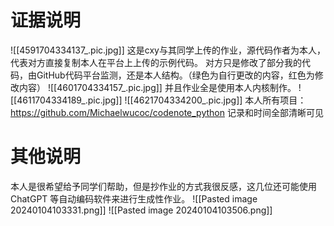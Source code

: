 # 证据说明
![[4591704334137_.pic.jpg]]
这是cxy与其同学上传的作业，源代码作者为本人，代表对方直接复制本人在平台上上传的示例代码。
对方只是修改了部分我的代码，由GitHub代码平台监测，还是本人结构。（绿色为自行更改的内容，红色为修改内容）
![[4601704334157_.pic.jpg]]
并且作业全是使用本人内核制作。
![[4611704334189_.pic.jpg]]
![[4621704334200_.pic.jpg]]
本人所有项目： https://github.com/Michaelwucoc/codenote_python 记录和时间全部清晰可见
# 其他说明
本人是很希望给予同学们帮助，但是抄作业的方式我很反感，这几位还可能使用ChatGPT 等自动编码软件来进行生成性作业。
![[Pasted image 20240104103331.png]]
![[Pasted image 20240104103506.png]]

